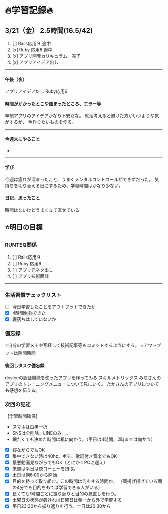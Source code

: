 # 🔥学習記録🔥
## 3/21（金） 2.5時間(16.5/42)
1. [ ] Rails応用９ 途中
2. [x] Ruby 応用6 途中
3. [x] アプリ開発カリキュラム　完了
4. [x] アプリアイデア出し

***
#### 午後（夜）
アプリアイデアだし
Ruby応用6
#### 時間がかかったとこや詰まったところ、エラー等
卒制アプリのアイデアかなり不安だな。
就活考えると避けた方がいいような気がするが、
今作りたいものを作る。

***
#### 今週末にやること
-
***
#### 学び
今週は疲れが溜まったこと、うまくメンタルコントロールができずだった。
気持ちを切り替える日にするため、学習時間はかなり少ない。

#### 日記、思ったこと
時間はないけどうまく立て直せている

## ⭐️明日の目標
### RUNTEQ関係
1. [ ] Rails応用９ 
2. [ ] Ruby 応用6
3. [ ] アプリ元ネタ出し
4. [ ] アプリ技術面談

***


### 生活習慣チェックリスト
- [ ] 今日学習したことをアウトプットできたか
- [x] 4時間勉強できた
- [x] 寝落ちはしていないか

### 備忘録
⭐️自分の学習メモや写経して技術記事等もコミットするようにする。
⭐️アウトプットは隙間時間

#### 後回しタスク備忘録
deviceの認証機能を使ったアプリを作ってみる
スキルメトリックス
みちさんのアプリのトレーニングメニューについて見にいく。
たかさんのアプリについても感想を伝える。


### 次回の記述
【学習時間確保】
- スマホは白黒一択
- SNSは全削除。LINEのみ。。。
- 眠たくても決めた時間は机に向かう。（平日は4時間、2時までは向かう）
- [x] 寝ながらでもOK
- [x] 集中できない時は40hz、ポモ、歌詞付き音楽でもOK
- [x] 最悪動画見ながらでもOK（とにかくPCに迎え）
- [x] 来週は平日は夜コーヒーを摂取。
- [x] 土日は朝6:00から開始
- [x] 目的を持って取り組む。この時間は何をする時間か。
（唐揚げ揚げている間の4分でも目的をもてば学習できる人がいる）
- [x] 長くても1時間ごとに振り返りと目的の見直しを行う。
- [x] 土曜日の状態が悪ければ日曜日は朝一から外で学習する
- [x] 平日23:30から振り返りを行う。土日は20:30から
